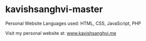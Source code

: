 # kavishsanghvi-master
Personal Website
Languages used: HTML, CSS, JavaScript, PHP

Visit my personal website at: www.kavishsanghvi.me
